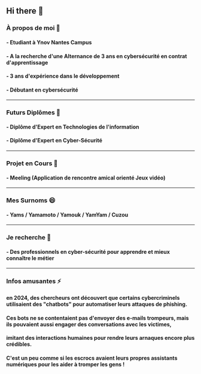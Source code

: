 ## Hi there 👋

### À propos de moi 💬
#### - Etudiant à Ynov Nantes Campus
#### - A la recherche d'une Alternance de 3 ans en cybersécurité en contrat d'apprentissage
#### - 3 ans d'expérience dans le développement
#### - Débutant en cybersécurité
________________________________________________________________________________________
### Futurs Diplômes 🌱
#### - Diplôme d'Expert en Technologies de l'information
#### - Diplôme d'Expert en Cyber-Sécurité
________________________________________________________________________________________
### Projet en Cours 🔭
#### - Meeling (Application de rencontre amical orienté Jeux vidéo)
________________________________________________________________________________________
### Mes Surnoms 😄
#### - Yams  /  Yamamoto  /  Yamouk  /  YamYam  /  Cuzou
________________________________________________________________________________________
### Je recherche 🤔
#### - Des professionnels en cyber-sécurité pour apprendre et mieux connaître le métier
________________________________________________________________________________________
### Infos amusantes ⚡
#### en 2024, des chercheurs ont découvert que certains cybercriminels utilisaient des "chatbots" pour automatiser leurs attaques de phishing.
#### Ces bots ne se contentaient pas d'envoyer des e-mails trompeurs, mais ils pouvaient aussi engager des conversations avec les victimes,
#### imitant des interactions humaines pour rendre leurs arnaques encore plus crédibles.
#### C'est un peu comme si les escrocs avaient leurs propres assistants numériques pour les aider à tromper les gens !
